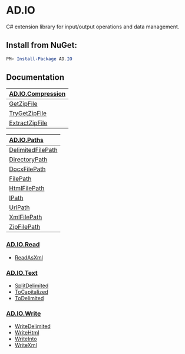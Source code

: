 # AD.IO

C# extension library for input/output operations and data management.

## Install from NuGet:

```Powershell 
PM> Install-Package AD.IO
```

## Documentation

|[AD.IO.Compression](https://github.com/austindrenski/AD.IO/wiki/AD.IO.Compression)            |
|:---------------------------------------------------------------------------------------------|
|[GetZipFile](https://github.com/austindrenski/AD.IO/wiki/AD.IO.Compression#GetZipFile)        |
|[TryGetZipFile](https://github.com/austindrenski/AD.IO/wiki/AD.IO.Compression#TryGetZipFile)  |
|[ExtractZipFile](https://github.com/austindrenski/AD.IO/wiki/AD.IO.Compression#ExtractZipFile)|

|[AD.IO.Paths](https://github.com/austindrenski/AD.IO/wiki/AD.IO.Paths)                         |
|:----------------------------------------------------------------------------------------------|
|[DelimitedFilePath](https://github.com/austindrenski/AD.IO/wiki/AD.IO.Paths#DelimitedFilePath) |
|[DirectoryPath](https://github.com/austindrenski/AD.IO/wiki/AD.IO.Paths#DirectoryPath)         |
|[DocxFilePath](https://github.com/austindrenski/AD.IO/wiki/AD.IO.Paths#DocxFilePath)           |
|[FilePath](https://github.com/austindrenski/AD.IO/wiki/AD.IO.Paths#FilePath)                   |
|[HtmlFilePath](https://github.com/austindrenski/AD.IO/wiki/AD.IO.Paths#HtmlFilePath)           |
|[IPath](https://github.com/austindrenski/AD.IO/wiki/AD.IO.Paths#IPath)                         |
|[UrlPath](https://github.com/austindrenski/AD.IO/wiki/AD.IO.Paths#UrlPath)                     |
|[XmlFilePath](https://github.com/austindrenski/AD.IO/wiki/AD.IO.Paths#XmlFilePath)             |
|[ZipFilePath](https://github.com/austindrenski/AD.IO/wiki/AD.IO.Paths#ZipFilePath)             |


### [AD.IO.Read](https://github.com/austindrenski/AD.IO/wiki/AD.IO.Read)

* [ReadAsXml](https://github.com/austindrenski/AD.IO/wiki/AD.IO.Read#ReadAsXml)

### [AD.IO.Text](https://github.com/austindrenski/AD.IO/wiki/AD.IO.Text)

* [SplitDelimited](https://github.com/austindrenski/AD.IO/wiki/AD.IO.Text#SplitDelimited)
* [ToCapitalized](https://github.com/austindrenski/AD.IO/wiki/AD.IO.Text#ToCapitalized)
* [ToDelimited](https://github.com/austindrenski/AD.IO/wiki/AD.IO.Text#ToDelimited)

### [AD.IO.Write](https://github.com/austindrenski/AD.IO/wiki/AD.IO.Write)

* [WriteDelimited](https://github.com/austindrenski/AD.IO/wiki/AD.IO.Write#WriteDelimited)
* [WriteHtml](https://github.com/austindrenski/AD.IO/wiki/AD.IO.Write#WriteHtml)
* [WriteInto](https://github.com/austindrenski/AD.IO/wiki/AD.IO.Write#WriteInto)
* [WriteXml](https://github.com/austindrenski/AD.IO/wiki/AD.IO.Write#WriteXml)
